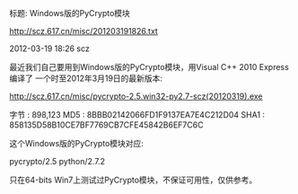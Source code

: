 标题: Windows版的PyCrypto模块

http://scz.617.cn/misc/201203191826.txt

2012-03-19 18:26 scz

最近我们自己要用到Windows版的PyCrypto模块，用Visual C++ 2010 Express编译了
一个时至2012年3月19日的最新版本:

http://scz.617.cn/misc/pycrypto-2.5.win32-py2.7-scz(20120319).exe

字节    : 898,123
MD5     : 8BBB02142066FD1F9137EA7E4C212D04
SHA1    : 858135D58B10CE7BF7769CB7CFE45842B6EF7C6C

这个Windows版的PyCrypto模块对应:

pycrypto/2.5 python/2.7.2

只在64-bits Win7上测试过PyCrypto模块，不保证可用性，仅供参考。
